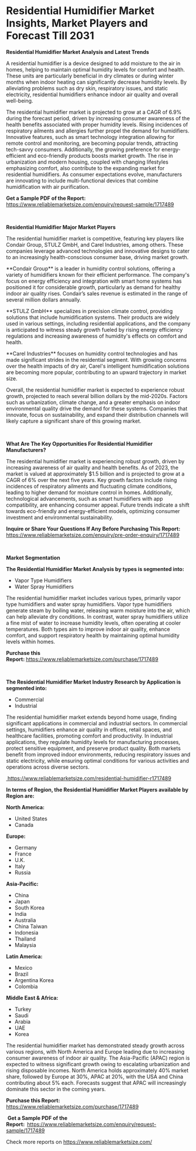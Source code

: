 <p><h1>Residential Humidifier Market Insights, Market Players and Forecast Till 2031</h1></p><p><strong>Residential Humidifier Market Analysis and Latest Trends</strong></p>
<p><p>A residential humidifier is a device designed to add moisture to the air in homes, helping to maintain optimal humidity levels for comfort and health. These units are particularly beneficial in dry climates or during winter months when indoor heating can significantly decrease humidity levels. By alleviating problems such as dry skin, respiratory issues, and static electricity, residential humidifiers enhance indoor air quality and overall well-being.</p><p>The residential humidifier market is projected to grow at a CAGR of 6.9% during the forecast period, driven by increasing consumer awareness of the health benefits associated with proper humidity levels. Rising incidences of respiratory ailments and allergies further propel the demand for humidifiers. Innovative features, such as smart technology integration allowing for remote control and monitoring, are becoming popular trends, attracting tech-savvy consumers. Additionally, the growing preference for energy-efficient and eco-friendly products boosts market growth. The rise in urbanization and modern housing, coupled with changing lifestyles emphasizing comfort, also contribute to the expanding market for residential humidifiers. As consumer expectations evolve, manufacturers are innovating to include multi-functional devices that combine humidification with air purification.</p></p>
<p><strong>Get a Sample PDF of the Report:&nbsp;</strong> <a href="https://www.reliablemarketsize.com/enquiry/request-sample/1717489?utm_campaign=1133&utm_medium=2&utm_source=Github&utm_content=ia&utm_term=28122024&utm_id=residential-humidifier">https://www.reliablemarketsize.com/enquiry/request-sample/1717489</a></p>
<p>&nbsp;</p>
<p><strong>Residential Humidifier Major Market Players</strong></p>
<p><p>The residential humidifier market is competitive, featuring key players like Condair Group, STULZ GmbH, and Carel Industries, among others. These companies leverage advanced technologies and innovative designs to cater to an increasingly health-conscious consumer base, driving market growth.</p><p>**Condair Group** is a leader in humidity control solutions, offering a variety of humidifiers known for their efficient performance. The company's focus on energy efficiency and integration with smart home systems has positioned it for considerable growth, particularly as demand for healthy indoor air quality rises. Condair’s sales revenue is estimated in the range of several million dollars annually.</p><p>**STULZ GmbH** specializes in precision climate control, providing solutions that include humidification systems. Their products are widely used in various settings, including residential applications, and the company is anticipated to witness steady growth fueled by rising energy efficiency regulations and increasing awareness of humidity's effects on comfort and health.</p><p>**Carel Industries** focuses on humidity control technologies and has made significant strides in the residential segment. With growing concerns over the health impacts of dry air, Carel's intelligent humidification solutions are becoming more popular, contributing to an upward trajectory in market size.</p><p>Overall, the residential humidifier market is expected to experience robust growth, projected to reach several billion dollars by the mid-2020s. Factors such as urbanization, climate change, and a greater emphasis on indoor environmental quality drive the demand for these systems. Companies that innovate, focus on sustainability, and expand their distribution channels will likely capture a significant share of this growing market.</p></p>
<p>&nbsp;</p>
<p><strong>What Are The Key Opportunities For Residential Humidifier Manufacturers?</strong></p>
<p><p>The residential humidifier market is experiencing robust growth, driven by increasing awareness of air quality and health benefits. As of 2023, the market is valued at approximately $1.5 billion and is projected to grow at a CAGR of 6% over the next five years. Key growth factors include rising incidences of respiratory ailments and fluctuating climate conditions, leading to higher demand for moisture control in homes. Additionally, technological advancements, such as smart humidifiers with app compatibility, are enhancing consumer appeal. Future trends indicate a shift towards eco-friendly and energy-efficient models, optimizing consumer investment and environmental sustainability.</p></p>
<p><strong>Inquire or Share Your Questions If Any Before Purchasing This Report:</strong> <a href="https://www.reliablemarketsize.com/enquiry/pre-order-enquiry/1717489?utm_campaign=1133&utm_medium=2&utm_source=Github&utm_content=ia&utm_term=28122024&utm_id=residential-humidifier">https://www.reliablemarketsize.com/enquiry/pre-order-enquiry/1717489</a></p>
<p>&nbsp;</p>
<p><strong>Market Segmentation</strong></p>
<p><strong>The Residential Humidifier Market Analysis by types is segmented into:</strong></p>
<p><ul><li>Vapor Type Humidifiers</li><li>Water Spray Humidifiers</li></ul></p>
<p><p>The residential humidifier market includes various types, primarily vapor type humidifiers and water spray humidifiers. Vapor type humidifiers generate steam by boiling water, releasing warm moisture into the air, which can help alleviate dry conditions. In contrast, water spray humidifiers utilize a fine mist of water to increase humidity levels, often operating at cooler temperatures. Both types aim to improve indoor air quality, enhance comfort, and support respiratory health by maintaining optimal humidity levels within homes.</p></p>
<p><strong>Purchase this Report:&nbsp;</strong><a href="https://www.reliablemarketsize.com/purchase/1717489?utm_campaign=1133&utm_medium=2&utm_source=Github&utm_content=ia&utm_term=28122024&utm_id=residential-humidifier">https://www.reliablemarketsize.com/purchase/1717489</a></p>
<p>&nbsp;</p>
<p><strong>The Residential Humidifier Market Industry Research by Application is segmented into:</strong></p>
<p><ul><li>Commercial</li><li>Industrial</li></ul></p>
<p><p>The residential humidifier market extends beyond home usage, finding significant applications in commercial and industrial sectors. In commercial settings, humidifiers enhance air quality in offices, retail spaces, and healthcare facilities, promoting comfort and productivity. In industrial applications, they regulate humidity levels for manufacturing processes, protect sensitive equipment, and preserve product quality. Both markets benefit from improved indoor environments, reducing respiratory issues and static electricity, while ensuring optimal conditions for various activities and operations across diverse sectors.</p></p>
<p><a href="https://www.reliablemarketsize.com/residential-humidifier-r1717489?utm_campaign=1133&utm_medium=2&utm_source=Github&utm_content=ia&utm_term=28122024&utm_id=residential-humidifier">&nbsp;https://www.reliablemarketsize.com/residential-humidifier-r1717489</a></p>
<p><strong>In terms of Region, the Residential Humidifier Market Players available by Region are:</strong></p>
<p>
    <p> <strong> North America: </strong>
        <ul>
            <li>United States</li>
            <li>Canada</li>
        </ul>
        </p> 
    <p> <strong> Europe: </strong>
        <ul>
            <li>Germany</li>
            <li>France</li>
            <li>U.K.</li>
            <li>Italy</li>
            <li>Russia</li>
        </ul>
        </p> 
    <p> <strong> Asia-Pacific: </strong>
        <ul>
            <li>China</li>
            <li>Japan</li>
            <li>South Korea</li>
            <li>India</li>
            <li>Australia</li>
            <li>China Taiwan</li>
            <li>Indonesia</li>
            <li>Thailand</li>
            <li>Malaysia</li>
        </ul>
        </p> 
    <p> <strong> Latin America: </strong>
        <ul>
            <li>Mexico</li>
            <li>Brazil</li>
            <li>Argentina Korea</li>
            <li>Colombia</li>
        </ul>
        </p> 
    <p> <strong> Middle East & Africa: </strong>
        <ul>
            <li>Turkey</li>
            <li>Saudi</li>
            <li>Arabia</li>
            <li>UAE</li>
            <li>Korea</li>
        </ul>
    </p>
    </p>
<p><p>The residential humidifier market has demonstrated steady growth across various regions, with North America and Europe leading due to increasing consumer awareness of indoor air quality. The Asia-Pacific (APAC) region is expected to witness significant growth owing to escalating urbanization and rising disposable incomes. North America holds approximately 40% market share, followed by Europe at 30%, APAC at 20%, with the USA and China contributing about 5% each. Forecasts suggest that APAC will increasingly dominate this sector in the coming years.</p></p>
<p><strong>Purchase this Report: </strong><a href="https://www.reliablemarketsize.com/purchase/1717489?utm_campaign=1133&utm_medium=2&utm_source=Github&utm_content=ia&utm_term=28122024&utm_id=residential-humidifier">https://www.reliablemarketsize.com/purchase/1717489</a></p>
<p>&nbsp;<strong>Get a Sample PDF of the Report:&nbsp;&nbsp;</strong><a href="https://www.reliablemarketsize.com/enquiry/request-sample/1717489?utm_campaign=1133&utm_medium=2&utm_source=Github&utm_content=ia&utm_term=28122024&utm_id=residential-humidifier">https://www.reliablemarketsize.com/enquiry/request-sample/1717489</a></p>
<p><strong></strong></p>
<p>Check more reports on <a href="https://www.reliablemarketsize.com/?utm_campaign=1133&utm_medium=2&utm_source=Github&utm_content=ia&utm_term=28122024&utm_id=residential-humidifier">https://www.reliablemarketsize.com/</a></p>